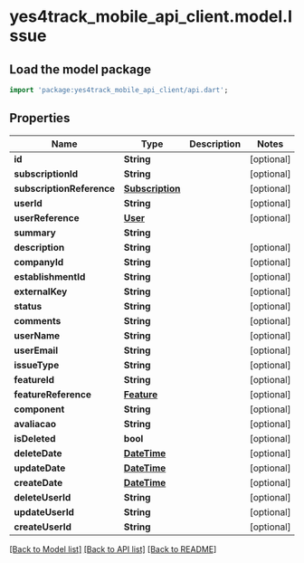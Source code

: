 # yes4track_mobile_api_client.model.Issue

## Load the model package
```dart
import 'package:yes4track_mobile_api_client/api.dart';
```

## Properties
Name | Type | Description | Notes
------------ | ------------- | ------------- | -------------
**id** | **String** |  | [optional] 
**subscriptionId** | **String** |  | [optional] 
**subscriptionReference** | [**Subscription**](Subscription.md) |  | [optional] 
**userId** | **String** |  | [optional] 
**userReference** | [**User**](User.md) |  | [optional] 
**summary** | **String** |  | 
**description** | **String** |  | [optional] 
**companyId** | **String** |  | [optional] 
**establishmentId** | **String** |  | [optional] 
**externalKey** | **String** |  | [optional] 
**status** | **String** |  | [optional] 
**comments** | **String** |  | [optional] 
**userName** | **String** |  | [optional] 
**userEmail** | **String** |  | [optional] 
**issueType** | **String** |  | [optional] 
**featureId** | **String** |  | [optional] 
**featureReference** | [**Feature**](Feature.md) |  | [optional] 
**component** | **String** |  | [optional] 
**avaliacao** | **String** |  | [optional] 
**isDeleted** | **bool** |  | [optional] 
**deleteDate** | [**DateTime**](DateTime.md) |  | [optional] 
**updateDate** | [**DateTime**](DateTime.md) |  | [optional] 
**createDate** | [**DateTime**](DateTime.md) |  | [optional] 
**deleteUserId** | **String** |  | [optional] 
**updateUserId** | **String** |  | [optional] 
**createUserId** | **String** |  | [optional] 

[[Back to Model list]](../README.md#documentation-for-models) [[Back to API list]](../README.md#documentation-for-api-endpoints) [[Back to README]](../README.md)


